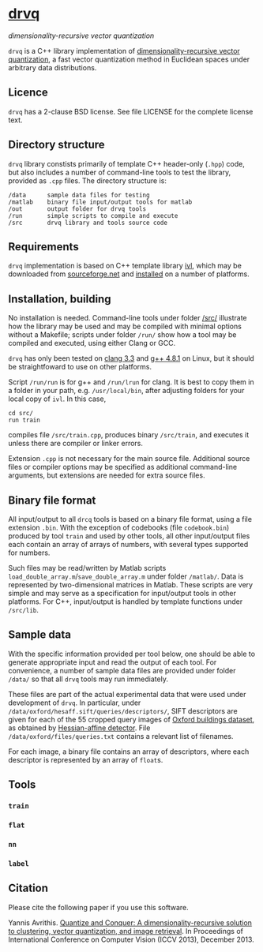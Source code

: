 [drvq](http://image.ntua.gr/iva/tools/drvq)
====

*dimensionality-recursive vector quantization*

`drvq` is a C++ library implementation of [dimensionality-recursive vector quantization](http://image.ntua.gr/iva/research/drvq), a fast vector quantization method in Euclidean spaces under arbitrary data distributions.

Licence
-------

`drvq` has a 2-clause BSD license. See file LICENSE for the complete license text.

Directory structure
-------------------

`drvq` library constists primarily of template C++ header-only (`.hpp`) code, but also includes a number of command-line tools to test the library, provided as `.cpp` files. The directory structure is:

	/data      sample data files for testing
	/matlab    binary file input/output tools for matlab
	/out       output folder for drvq tools
	/run       simple scripts to compile and execute
	/src       drvq library and tools source code

Requirements
------------

`drvq` implementation is based on C++ template library [ivl](http://image.ntua.gr/ivl/), which may be downloaded from [sourceforge.net](http://sourceforge.net/projects/ivl/files/) and [installed](http://image.ntua.gr/ivl/download.php) on a number of platforms.

Installation, building
----------------------

No installation is needed. Command-line tools under folder [/src/](/src/) illustrate how the library may be used and may be compiled with minimal options without a Makefile; scripts under folder `/run/` show how a tool may be compiled and executed, using either Clang or GCC.

`drvq` has only been tested on [clang 3.3](http://llvm.org/releases/download.html#3.3) and [g++ 4.8.1](http://gcc.gnu.org/gcc-4.8/) on Linux, but it should be straightfoward to use on other platforms.

Script `/run/run` is for g++ and `/run/lrun` for clang. It is best to copy them in a folder in your path, e.g. `/usr/local/bin`, after adjusting folders for your local copy of `ivl`. In this case,

	cd src/
	run train

compiles file `/src/train.cpp`, produces binary `/src/train`, and executes it unless there are compiler or linker errors.

Extension `.cpp` is not necessary for the main source file. Additional source files or compiler options may be specified as additional command-line arguments, but extensions are needed for extra source files.

Binary file format
------------------

All input/output to all `drcq` tools is based on a binary file format, using a file extension `.bin`. With the exception of codebooks (file `codebook.bin`) produced by tool `train` and used by other tools, all other input/output files each contain an array of arrays of numbers, with several types supported for numbers.

Such files may be read/written by Matlab scripts `load_double_array.m`/`save_double_array.m` under folder `/matlab/`. Data is represented by two-dimensional matrices in Matlab. These scripts are very simple and may serve as a specification for input/output tools in other platforms. For C++, input/output is handled by template functions under `/src/lib`.

Sample data
-----------

With the specific information provided per tool below, one should be able to generate appropriate input and read the output of each tool. For convenience, a number of sample data files are provided under folder `/data/` so that all `drvq` tools may run immediately.

These files are part of the actual experimental data that were used under development of `drvq`. In particular, under `/data/oxford/hesaff.sift/queries/descriptors/`, SIFT descriptors are given for each of the 55 cropped query images of [Oxford buildings dataset](http://www.robots.ox.ac.uk/~vgg/data/oxbuildings/), as obtained by [Hessian-affine detector](https://github.com/perdoch/hesaff). File `/data/oxford/files/queries.txt` contains a relevant list of filenames.

For each image, a binary file contains an array of descriptors, where each descriptor is represented by an array of `float`s.

Tools
-----

### `train`

### `flat`

### `nn`

### `label`

Citation
--------

Please cite the following paper if you use this software.

Yannis Avrithis. [Quantize and Conquer: A dimensionality-recursive solution to clustering, vector quantization, and image retrieval](http://image.ntua.gr/iva/publications/qc). In Proceedings of International Conference on Computer Vision (ICCV 2013), December 2013.
